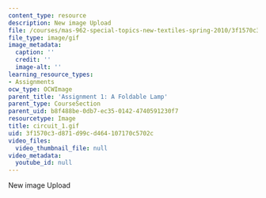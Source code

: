 ```yaml
---
content_type: resource
description: New image Upload
file: /courses/mas-962-special-topics-new-textiles-spring-2010/3f1570c3d871d99cd464107170c5702c_circuit_1.gif
file_type: image/gif
image_metadata:
  caption: ''
  credit: ''
  image-alt: ''
learning_resource_types:
- Assignments
ocw_type: OCWImage
parent_title: 'Assignment 1: A Foldable Lamp'
parent_type: CourseSection
parent_uid: b8f488be-0db7-ec35-0142-4740591230f7
resourcetype: Image
title: circuit_1.gif
uid: 3f1570c3-d871-d99c-d464-107170c5702c
video_files:
  video_thumbnail_file: null
video_metadata:
  youtube_id: null
---
```

New image Upload

